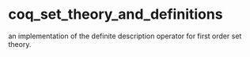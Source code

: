 # coq_set_theory_and_definitions
an implementation of the definite description operator for first order set theory.

